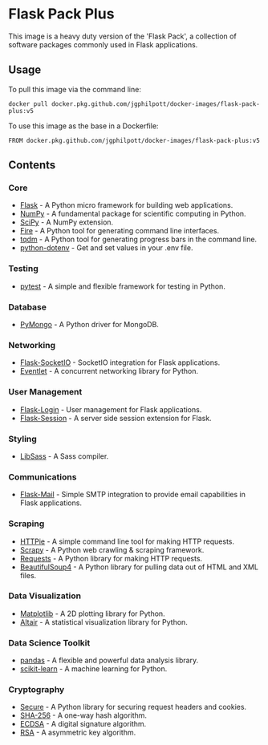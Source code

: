 # Flask Pack Plus

This image is a heavy duty version of the 'Flask Pack', a collection of software packages commonly used in Flask applications.

## Usage

To pull this image via the command line:

`docker pull docker.pkg.github.com/jgphilpott/docker-images/flask-pack-plus:v5`

To use this image as the base in a Dockerfile:

`FROM docker.pkg.github.com/jgphilpott/docker-images/flask-pack-plus:v5`

## Contents

### Core

 - [Flask](https://github.com/pallets/flask) - A Python micro framework for building web applications.
 - [NumPy](https://github.com/numpy/numpy) - A fundamental package for scientific computing in Python.
 - [SciPy](https://github.com/scipy/scipy) - A NumPy extension.
 - [Fire](https://github.com/google/python-fire) - A Python tool for generating command line interfaces.
 - [tqdm](https://github.com/tqdm/tqdm) - A Python tool for generating progress bars in the command line.
 - [python-dotenv](https://github.com/theskumar/python-dotenv) - Get and set values in your .env file.

### Testing

 - [pytest](https://github.com/pytest-dev/pytest) - A simple and flexible framework for testing in Python.

### Database

 - [PyMongo](https://github.com/mongodb/mongo-python-driver) - A Python driver for MongoDB.

### Networking

 - [Flask-SocketIO](https://github.com/miguelgrinberg/Flask-SocketIO) - SocketIO integration for Flask applications.
 - [Eventlet](https://github.com/eventlet/eventlet) - A concurrent networking library for Python.

### User Management

 - [Flask-Login](https://github.com/maxcountryman/flask-login) - User management for Flask applications.
 - [Flask-Session](https://github.com/fengsp/flask-session) - A server side session extension for Flask.

### Styling

 - [LibSass](https://github.com/sass/libsass-python) - A Sass compiler.

### Communications

 - [Flask-Mail](https://github.com/mattupstate/flask-mail) - Simple SMTP integration to provide email capabilities in Flask applications.

### Scraping

 - [HTTPie](https://github.com/jakubroztocil/httpie) - A simple command line tool for making HTTP requests.
 - [Scrapy](https://github.com/scrapy/scrapy) - A Python web crawling & scraping framework.
 - [Requests](https://github.com/psf/requests) - A Python library for making HTTP requests.
 - [BeautifulSoup4](https://code.launchpad.net/beautifulsoup) - A Python library for pulling data out of HTML and XML files.

### Data Visualization

 - [Matplotlib](https://github.com/matplotlib/matplotlib) - A 2D plotting library for Python.
 - [Altair](https://github.com/altair-viz/altair) - A statistical visualization library for Python.

### Data Science Toolkit

 - [pandas](https://github.com/pandas-dev/pandas) - A flexible and powerful data analysis library.
 - [scikit-learn](https://github.com/scikit-learn/scikit-learn) - A machine learning for Python.

### Cryptography

 - [Secure](https://github.com/TypeError/secure.py) - A Python library for securing request headers and cookies.
 - [SHA-256](https://pypi.org/project/sha256/) - A one-way hash algorithm.
 - [ECDSA](https://github.com/warner/python-ecdsa) - A digital signature algorithm.
 - [RSA](https://github.com/sybrenstuvel/python-rsa) - A asymmetric key algorithm.
